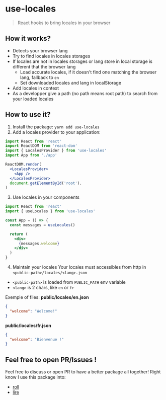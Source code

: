 # use-locales
> React hooks to bring locales in your browser

## How it works?
- Detects your browser lang
- Try to find locales in locales storages
- If locales are not in locales storages or lang store in local storage is different that the browser lang
  * Load accurate locales, if it doesn't find one matching the browser lang, fallback to `en`
  * Set downloaded locales and lang in localStorage
- Add locales in context
- As a developper give a path (no path means root path) to search from your loaded locales

## How to use it?
1. Install the package: `yarn add use-locales`
2. Add a locales provider to your application:
```jsx
import React from 'react'
import ReactDOM from 'react-dom'
import { LocalesProvider } from 'use-locales'
import App from './app'

ReactDOM.render(
  <LocalesProvider>
    <App />
  </LocalesProvider>
  document.getElementById('root'),
)
```
3. Use locales in your components
```jsx
import React from 'react'
import { useLocales } from 'use-locales'

const App = () => {
  const messages = useLocales()

  return (
    <div>
      {messages.welcome}
    </div>
  )
}
```
4. Maintain your locales
Your locales must accessibles from http in `<public-path>/locales/<lang>.json`
 - `<public-path>` is loaded from `PUBLIC_PATH` env variable
 - `<lang>` is 2 chars, like `en` or `fr`

Exemple of files:
**public/locales/en.json**
```json
{
  "welcome": "Welcome!"
}
```

**public/locales/fr.json**
```json
{
  "welcome": "Bienvenue !"
}
```

## Feel free to open PR/Issues !
Feel free to discuss or open PR to have a better package all together!
Right know I use this package into:
 - [roll](https://github.com/fabienjuif/roll)
 - [lire](https://github.com/fabienjuif/lire)
